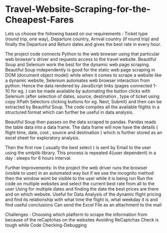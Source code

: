 # Travel-Website-Scraping-for-the-Cheapest-Fares

Lets us choose the following based on our requirements : Ticket type (round trip, one way), Departure country, Arrival country (if round trip) and finally the Departure and Return dates and gives the best rate in every hour.

The project code connects Python to the web browser using that particular web browser's driver and requests access to the travel website. Beautiful Soup and Selenium work the best for the dynamic web page scraping. Beautiful Soup independently is good for the static web page scraping in DOM (document object model) while when it comes to scrape a website like a dynamic website, Selenium automates web browser interaction from python. Hence the data rendered by JavaScript links (pages connected 1- 10 for eg. ) can be made available by automating the button clicks with Selenium (after selection of dates, source, destination , type of ticket using copy XPath Selectors clicking buttons for eg. Next, Submit) and then can be extracted by Beautiful Soup. The code compiles all the available flights in a structured format which can further be useful in data analysis.

Beautiful Soup then passes on the data scraped to pandas. Pandas reads the table data into a data frame. The data frame will now have the details ( flight time, date, cost , source and destination ) which is further stored as an excel sheet for exploratory analysis. 

Then the first row ( usually the best select ) is sent by Email to the user using the smtplib library. This process is repeated 4(user dependent) in a day : sleeps for 6 hours interval. 

Further Improvements:
In the project the web driver runs the browser (visible to user) in an automated way but if we use the incognito method then the window wont be visible to the user while it is being run
Run the code on multiple websites and select the current best rate from all to the user
Using for multiple dates and finding the date the best prices are there and on which website.
Useful for Data Analysis of the dynamic flight pricing and find its relationship with what time the flight is, what weekday it is and find useful conclusions
Can send the Excel File as an attachment to the mail

Challenges : 
Choosing which platform to scrape the information from because of the reCaptchas on the websites 
Avoiding ReCaptchas Check is tough while Code Checking-Debugging
